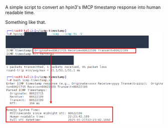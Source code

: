A simple script to convert an hpin3's IMCP timestamp response into human readable time.

Something like that.

![Screenshot](img/screenshot.png)